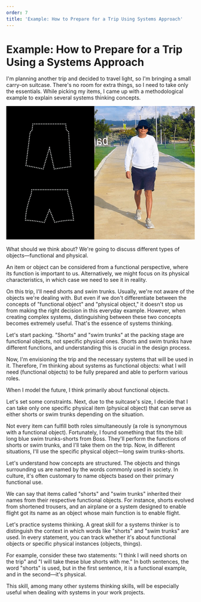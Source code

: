 ```yaml
---
order: 7
title: 'Example: How to Prepare for a Trip Using Systems Approach'
---
```


# Example: How to Prepare for a Trip Using a Systems Approach

I'm planning another trip and decided to travel light, so I'm bringing a small carry-on suitcase. There's no room for extra things, so I need to take only the essentials. While picking my items, I came up with a methodological example to explain several systems thinking concepts.

![Image](./example-how-to-prepare-for-a-trip-using-systems-approach-6.png)

What should we think about? We're going to discuss different types of objects—functional and physical.

An item or object can be considered from a functional perspective, where its function is important to us. Alternatively, we might focus on its physical characteristics, in which case we need to see it in reality.

On this trip, I'll need shorts and swim trunks. Usually, we're not aware of the objects we're dealing with. But even if we don't differentiate between the concepts of "functional object" and "physical object," it doesn't stop us from making the right decision in this everyday example. However, when creating complex systems, distinguishing between these two concepts becomes extremely useful. That's the essence of systems thinking.

Let's start packing. "Shorts" and "swim trunks" at the packing stage are functional objects, not specific physical ones. Shorts and swim trunks have different functions, and understanding this is crucial in the design process.

Now, I'm envisioning the trip and the necessary systems that will be used in it. Therefore, I'm thinking about systems as functional objects: what I will need (functional objects) to be fully prepared and able to perform various roles.

When I model the future, I think primarily about functional objects.

Let's set some constraints. Next, due to the suitcase's size, I decide that I can take only one specific physical item (physical object) that can serve as either shorts or swim trunks depending on the situation.

Not every item can fulfill both roles simultaneously (a role is synonymous with a functional object). Fortunately, I found something that fits the bill: long blue swim trunks-shorts from Boss. They'll perform the functions of shorts or swim trunks, and I'll take them on the trip. Now, in different situations, I'll use the specific physical object—long swim trunks-shorts.

Let's understand how concepts are structured. The objects and things surrounding us are named by the words commonly used in society. In culture, it's often customary to name objects based on their primary functional use.

We can say that items called "shorts" and "swim trunks" inherited their names from their respective functional objects. For instance, shorts evolved from shortened trousers, and an airplane or a system designed to enable flight got its name as an object whose main function is to enable flight.

Let's practice systems thinking. A great skill for a systems thinker is to distinguish the context in which words like "shorts" and "swim trunks" are used. In every statement, you can track whether it's about functional objects or specific physical instances (objects, things).

For example, consider these two statements: "I think I will need shorts on the trip" and "I will take these blue shorts with me." In both sentences, the word "shorts" is used, but in the first sentence, it is a functional example, and in the second—it's physical.

This skill, among many other systems thinking skills, will be especially useful when dealing with systems in your work projects.
